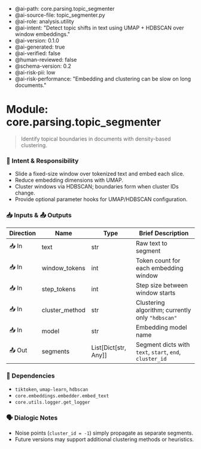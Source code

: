- @ai-path: core.parsing.topic_segmenter
- @ai-source-file: topic_segmenter.py
- @ai-role: analysis.utility
- @ai-intent: "Detect topic shifts in text using UMAP + HDBSCAN over window embeddings."
- @ai-version: 0.1.0
- @ai-generated: true
- @ai-verified: false
- @human-reviewed: false
- @schema-version: 0.2
- @ai-risk-pii: low
- @ai-risk-performance: "Embedding and clustering can be slow on long documents."

# Module: core.parsing.topic_segmenter
> Identify topical boundaries in documents with density-based clustering.

### 🎯 Intent & Responsibility
- Slide a fixed-size window over tokenized text and embed each slice.
- Reduce embedding dimensions with UMAP.
- Cluster windows via HDBSCAN; boundaries form when cluster IDs change.
- Provide optional parameter hooks for UMAP/HDBSCAN configuration.

### 📥 Inputs & 📤 Outputs
| Direction | Name | Type | Brief Description |
|-----------|------|------|-------------------|
| 📥 In | text | str | Raw text to segment |
| 📥 In | window_tokens | int | Token count for each embedding window |
| 📥 In | step_tokens | int | Step size between window starts |
| 📥 In | cluster_method | str | Clustering algorithm; currently only `"hdbscan"` |
| 📥 In | model | str | Embedding model name |
| 📤 Out | segments | List[Dict[str, Any]] | Segment dicts with `text`, `start`, `end`, `cluster_id` |

### 🔗 Dependencies
- `tiktoken`, `umap-learn`, `hdbscan`
- `core.embeddings.embedder.embed_text`
- `core.utils.logger.get_logger`

### 🗣 Dialogic Notes
- Noise points (`cluster_id = -1`) simply propagate as separate segments.
- Future versions may support additional clustering methods or heuristics.

